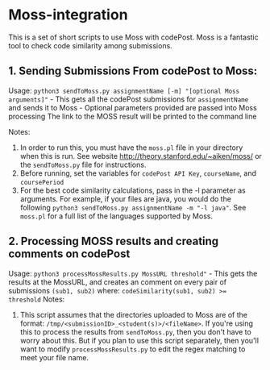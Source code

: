 # Moss-integration
This is a set of short scripts to use Moss with codePost. Moss is a fantastic tool to check code similarity among submissions.

## 1. Sending Submissions From codePost to Moss:
Usage: `python3 sendToMoss.py assignmentName [-m] "[optional Moss arguments]"`
      - This gets all the codePost submissions for `assignmentName` and sends it to Moss
      - Optional parameters provided are passed into Moss processing
The link to the MOSS result will be printed to the command line

Notes:
1. In order to run this, you must have the `moss.pl` file in your directory when this is run. See website http://theory.stanford.edu/~aiken/moss/ or the `sendToMoss.py` file for instructions. 
2. Before running, set the variables for `codePost API Key`, `courseName`, and `coursePeriod`
3. For the best code similarity calculations, pass in the -l <language type> parameter as arguments. For example,
  if your files are java, you would do the following `python3 sendToMoss.py assignmentName -m "-l java"`. See `moss.pl`
  for a full list of the languages supported by Moss. 

## 2. Processing MOSS results and creating comments on codePost
Usage: `python3 processMossResults.py MossURL threshold"`
      - This gets the results at the MossURL, and creates an comment on every pair of submissions `(sub1, sub2)` where:
            `codeSimilarity(sub1, sub2) >= threshold`
Notes:
1. This script assumes that the directories uploaded to Moss are of the format: `/tmp/<submissionID>_<student(s)>/<fileName>`.
   If you're using this to process the results from `sendToMoss.py`, then you don't have to worry about this. 
   But if you plan to use this script separately, then you'll want to modify `processMossResults.py` to edit the regex
   matching to meet your file name. 
